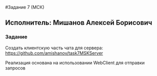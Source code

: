#Задание 7 (МСК)

## Исполнитель: Мишанов Алексей Борисович

### Задание

Создать клиентскую часть чата для сервера:
https://github.com/amishanov/task7MSKServer 

Реализация основана на использовании WebClient для отправки запросов